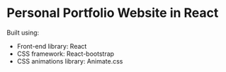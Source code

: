 # Personal Portfolio Website in React


Built using:

- Front-end library: React
- CSS framework: React-bootstrap
- CSS animations library: Animate.css






